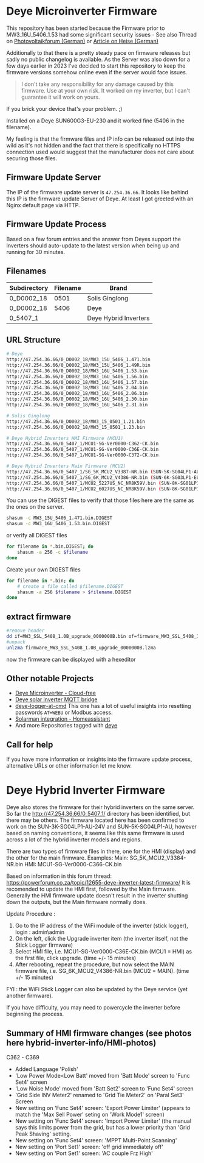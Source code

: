 # Deye Microinverter Firmware

This repository has been started because the Firmware prior to MW3_16U_5406_1.53 had some significant security issues - See also Thread on [Photovoltaikforum (German)](https://www.photovoltaikforum.com/thread/187077-achtung-wifi-sicherheit-der-deye-und-bosswerk-mi600-300-sowie-baugleiche-microwe/?postID=2859297) or [Article on Heise (German)](https://www.heise.de/news/Sicherheitsluecke-bei-Mikrowechselrichtern-von-Deye-Haendler-nicht-zustaendig-7483376.html)

Additionally to that there is a pretty steady pace on firmware releases but sadly no public changelog is available. As the Server was also down for a few days earlier in 2023 I've decided to start this repository to keep the firmware versions somehow online even if the server would face issues.

> I don't take any responsibility for any damage caused by this firmware. Use at your own risk.
> It worked on my inverter, but I can't guarantee it will work on yours.

If you brick your device that's your problem. ;)

Installed on a Deye SUN600G3-EU-230 and it worked fine (5406 in the filename).

My feeling is that the firmware files and IP info can be released out into the wild as it's not hidden and the fact
that there is specifically no HTTPS connection used would suggest that the manufacturer does not care about securing those files.

## Firmware Update Server

The IP of the firmware update server is `47.254.36.66`.
It looks like behind this IP is the firmware update Server of Deye. At least I got greeted with an Nginx default page via HTTP.

## Firmware Update Process

Based on a few forum entries and the answer from Deyes support the Inverters should auto-update to the latest version
when being up and running for 30 minutes.

## Filenames

| Subdirectory | Filename |         Brand         |
| ------------ | -------- | --------------------- |
| 0_D0002_18   | 0501     | Solis Ginglong        |
| 0_D0002_18   | 5406     | Deye                  |
| 0_5407_1     |          | Deye Hybrid Inverters |

## URL Structure

```bash
# Deye
http://47.254.36.66/0_D0002_18/MW3_15U_5406_1.471.bin
http://47.254.36.66/0_D0002_18/MW3_15U_5406_1.49R.bin
http://47.254.36.66/0_D0002_18/MW3_16U_5406_1.53.bin
http://47.254.36.66/0_D0002_18/MW3_16U_5406_1.56.bin
http://47.254.36.66/0_D0002_18/MW3_16U_5406_1.57.bin
http://47.254.36.66/0_D0002_18/MW3_16U_5406_2.04.bin
http://47.254.36.66/0_D0002_18/MW3_16U_5406_2.06.bin
http://47.254.36.66/0_D0002_18/MW3_16U_5406_2.30.bin
http://47.254.36.66/0_D0002_18/MW3_16U_5406_2.31.bin

# Solis Ginglong
http://47.254.36.66/0_D0002_18/MW3_15_0501_1.21.bin
http://47.254.36.66/0_D0002_18/MW3_15_0501_1.23.bin

# Deye Hybrid Inverters HMI Firmware (MCU1)
http://47.254.36.66/0_5407_1/MCU1-SG-Ver0000-C362-CK.bin
http://47.254.36.66/0_5407_1/MCU1-SG-Ver0000-C36E-CK.bin
http://47.254.36.66/0_5407_1/MCU1-SG-Ver0000-C372-CK.bin

# Deye Hybrid Inverters Main Firmware (MCU2)
http://47.254.36.66/0_5407_1/SG_5K_MCU2_V3387-NR.bin (SUN-5K-SG04LP1-AU)
http://47.254.36.66/0_5407_1/SG_6K_MCU2_V4386-NR.bin (SUN-6K-SG03LP1-EU)
http://47.254.36.66/0_5407_1/MCU2_5227US_NC_NR8K59V.bin (SUN-8K-SG01LP1-??)
http://47.254.36.66/0_5407_1/MCU2_6027US_NC_NR8K59V.bin (SUN-8K-SG01LP1-??)

```

You can use the DIGEST files to verify that those files here are the same as the ones on the server.

```bash
shasum -c MW3_15U_5406_1.471.bin.DIGEST
shasum -c MW3_16U_5406_1.53.bin.DIGEST
```

or verify all DIGEST files

```bash
for filename in *.bin.DIGEST; do
    shasum -a 256 -c $filename
done
```

Create your own DIGEST files

```bash
for filename in *.bin; do
    # create a file called $filename.DIGEST
    shasum -a 256 $filename > $filename.DIGEST
done
```

## extract firmware

```bash
#remove header
dd if=MW3_SSL_5408_1.0B_upgrade_0000000B.bin of=firmware_MW3_SSL_5408_1.0B_upgrade_0000000B.lzma skip=256 bs=1
#unpack
unlzma firmware_MW3_SSL_5408_1.0B_upgrade_0000000B.lzma
```
now the firmware can be displayed with a hexeditor

## Other notable Projects

- [Deye Microinverter - Cloud-free](https://github.com/Hypfer/deye-microinverter-cloud-free)
- [Deye solar inverter MQTT bridge](https://github.com/kbialek/deye-inverter-mqtt)
- [deye-logger-at-cmd](https://github.com/s10l/deye-logger-at-cmd)
  This one has a lot of useful insights into resetting passwords `AT+WEBU` or Modbus access.
- [Solarman integration - Homeassistant](https://github.com/StephanJoubert/home_assistant_solarman)
- And more Repositories tagged with [deye](https://github.com/topics/deye)

## Call for help

If you have more information or insights into the firmware update process, alternative URLs or other information let me know.


# Deye Hybrid Inverter Firmware

Deye also stores the firmware for their hybrid inverters on the same server. So far the http://47.254.36.66/0_5407_1/ directory has been identified, but there may be others.
The firmware located here has been confirmed to work on the SUN-3K-SG04LP1-AU-24V and SUN-5K-SG04LP1-AU, however based on naming conventions, it seems like this same firmware is used across a lot of the hybrid inverter models and regions.

There are two types of firmware files in there, one for the HMI (display) and the other for the main firmware.
Examples: 
Main: SG_5K_MCU2_V3384-NR.bin
HMI: MCU1-SG-Ver0000-C366-CK.bin

Based on information in this forum thread: https://powerforum.co.za/topic/12655-deye-inverter-latest-firmware/
It is recomended to update the HMI first, followed by the Main firmware. Generally the HMI firmware update doesn't result in the inverter shutting down the outputs, but the Main firmware normally does.

Update Procedure :

1) Go to the IP address of the WiFi module of the inverter (stick logger), login : admin\admin
2) On the left, click the Upgrade inverter item (the inverter itself, not the Stick Logger firmware)
3) Select HMI file, i.e. MCU1-SG-Ver0000-C36E-CK.bin (MCU1 = HMI) as the first file, click upgrade. (time +/- 15 minutes)
4) After rebooting, repeat the procedure, but now select the MAIN firmware file, i.e. SG_6K_MCU2_V4386-NR.bin (MCU2 = MAIN). (time +/- 15 minutes)

FYI : the WiFi Stick Logger can also be updated by the Deye service (yet another firmware).

If you have difficulty, you may need to powercycle the inverter before beginning the process.

## Summary of HMI firmware changes (see photos here hybrid-inverter-info/HMI-photos)

C362 - C369
- Added Language 'Polish'
- 'Low Power Mode<Low Batt' moved from 'Batt Mode' screen to  'Func Set4' screen
- 'Low Noise Mode' moved from 'Batt Set2' screen to 'Func Set4' screen
- 'Grid Side INV Meter2' renamed to 'Grid Tie Meter2' on 'Paral Set3' Screen
- New setting on 'Func Set4' screen: 'Export Power Limiter' (appears to match the 'Max Sell Power' seting on 'Work Mode1' screen)
- New setting on 'Func Set4' screen: 'Import Power Limiter' (the manual says this limits power from the grid, but has a lower priority than 'Grid Peak Shaving' setting.
- New setting on 'Func Set4' screen: 'MPPT Multi-Point Scanning'
- New setting on 'Port Set1' screen: 'off grid immediately off'
- New setting on 'Port Set1' screen: 'AC couple Frz High'
      
